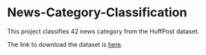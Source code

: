 # News-Category-Classification

This project classifies 42 news category from the HuffPost dataset.

The link to download the dataset is [here](https://www.kaggle.com/datasets/rmisra/news-category-dataset).
